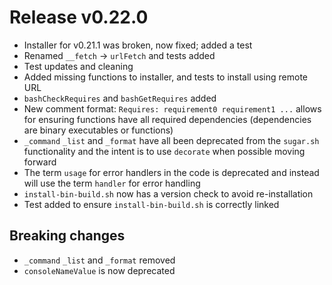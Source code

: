 # Release v0.22.0

- Installer for v0.21.1 was broken, now fixed; added a test
- Renamed `__fetch` -> `urlFetch` and tests added
- Test updates and cleaning
- Added missing functions to installer, and tests to install using remote URL
- `bashCheckRequires` and `bashGetRequires` added
- New comment format: `Requires: requirement0 requirement1 ...` allows for ensuring functions have all required dependencies (dependencies are binary executables or functions)
- `_command` `_list` and `_format` have all been deprecated from the `sugar.sh` functionality and the intent is to use `decorate` when possible moving forward
- The term `usage` for error handlers in the code is deprecated and instead will use the term `handler` for error handling
- `install-bin-build.sh` now has a version check to avoid re-installation
- Test added to ensure `install-bin-build.sh` is correctly linked

## Breaking changes

- `_command` `_list` and `_format` removed
- `consoleNameValue` is now deprecated
